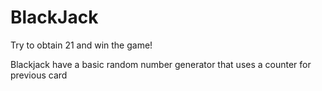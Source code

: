 # BlackJack
Try to obtain 21 and win the game!

Blackjack have a basic random number generator that uses a counter for previous card


